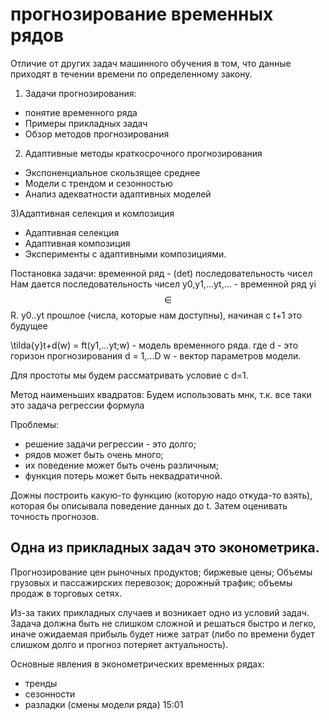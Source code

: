 # прогнозирование временных рядов

Отличие от других задач машинного обучения в том, что данные приходят в течении времени по определенному закону. 

1) Задачи прогнозирования:
* понятие временного ряда
* Примеры прикладных задач
* Обзор методов прогнозирования

2) Адаптивные методы краткосрочного прогнозирования
* Экспоненциальное скользящее среднее
* Модели с трендом и сезонностью
* Анализ адекватности адаптивных моделей

3)Адаптивная селекция и композиция
* Адаптивная селекция
* Адаптивная композиция
* Эксперименты с адаптивными композициями. 


Постановка задачи: временной ряд - (det) последовательность чисел       
Нам дается последовательность чисел 
y0,y1,...yt,... - временной ряд yi $$\in$$ R. y0..yt прошлое (числа, которые нам доступны), начиная с t+1 это будущее

\tilda{y}t+d(w) = ft(y1,...yt;w) - модель временного ряда. 
где d - это горизон прогнозирования d = 1,...D
w - вектор параметров модели. 

Для простоты мы будем рассматривать условие с d=1. 

Метод наименьших квадратов: 
Будем использовать мнк, т.к. все таки это задача регрессии
формула


Проблемы:
* решение задачи регрессии - это долго;
* рядов может быть очень много;
* их поведение может быть очень различным;
* функция потерь может быть неквадратичной. 


Дожны построить какую-то функцию (которую надо откуда-то взять), которая бы описывала поведение данных до t. Затем оценивать точность прогнозов. 

## Одна из прикладных задач это эконометрика. 
Прогнозирование цен рыночных продуктов;
биржевые цены;
Объемы грузовых и пассажирских перевозок;
дорожный трафик;
объемы продаж в торговых сетях. 

Из-за таких прикладных случаев и возникает одно из условий задач. Задача должна быть не слишком сложной и решаться быстро и легко,
иначе ожидаемая прибыль будет ниже затрат (либо по времени будет слишком долго и прогноз потеряет актуальность).

Основные явления в эконометрических временных рядах:
* тренды
* сезонности
* разладки (смены модели ряда)
15:01






